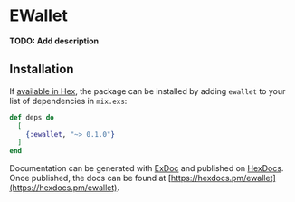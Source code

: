 # EWallet

**TODO: Add description**

## Installation

If [available in Hex](https://hex.pm/docs/publish), the package can be installed
by adding `ewallet` to your list of dependencies in `mix.exs`:

```elixir
def deps do
  [
    {:ewallet, "~> 0.1.0"}
  ]
end
```

Documentation can be generated with [ExDoc](https://github.com/elixir-lang/ex_doc)
and published on [HexDocs](https://hexdocs.pm). Once published, the docs can
be found at [https://hexdocs.pm/ewallet](https://hexdocs.pm/ewallet).

